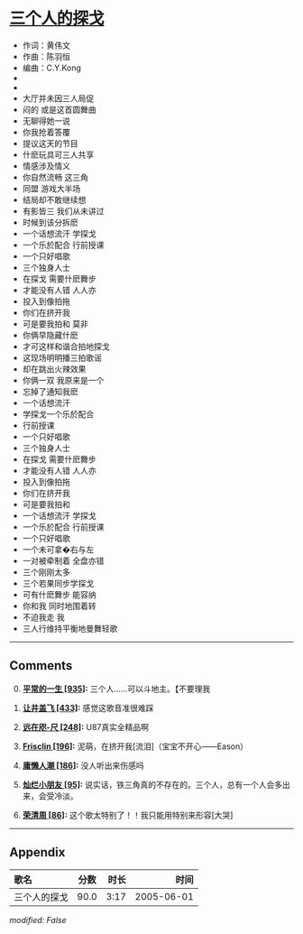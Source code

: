 # [三个人的探戈](https://music.163.com/song?id=66288)

* 作词：黄伟文
* 作曲：陈羽恒
* 编曲：C.Y.Kong
*
*
* 大厅并未因三人局促
* 闷的 或是这首圆舞曲
* 无聊得她一说
* 你我抢着答覆
* 提议这天的节目
* 什麽玩具可三人共享
* 情感涉及情义
* 你自然流畅 这三角
* 同盟 游戏大半场
* 结局却不敢继续想
* 有影皆三 我们从未讲过
* 时候到该分拆麽
* 一个话想流汗 学探戈
* 一个乐於配合 行前授课
* 一个只好唱歌
* 三个独身人士
* 在探戈 需要什麽舞步
* 才能没有人错 人人亦
* 投入到像拍拖
* 你们在挤开我
* 可是要我拍和 莫非
* 你俩早隐藏什麽
* 才可这样和谐合拍地探戈
* 这现场明明播三拍歌谣
* 却在跳出火辣效果
* 你俩一双 我原来是一个
* 忘掉了通知我麽
* 一个话想流汗
* 学探戈一个乐於配合
* 行前授课
* 一个只好唱歌
* 三个独身人士
* 在探戈 需要什麽舞步
* 才能没有人错 人人亦
* 投入到像拍拖
* 你们在挤开我
* 可是要我拍和
* 一个话想流汗 学探戈
* 一个乐於配合 行前授课
* 一个只好唱歌
* 一个未可拿�右与左
* 一对被牵制着 全盘亦错
* 三个刚刚太多
* 三个若果同步学探戈
* 可有什麽舞步 能容纳
* 你和我 同时地围着转
* 不迫我走 我
* 三人行维持平衡地曼舞轻歌


---

## Comments
0. **[平常的一生 \[935\]](https://music.163.com/#/user/home?id=33693730):** 三个人……可以斗地主。【不要理我

1. **[让井盖飞 \[433\]](https://music.163.com/#/user/home?id=20062616):** 感觉这歌音准很难踩

2. **[远在咫-尺 \[248\]](https://music.163.com/#/user/home?id=80356241):** U87真实全精品啊

3. **[Frisclin \[196\]](https://music.163.com/#/user/home?id=64234396):** 泥萌，在挤开我[流泪]（宝宝不开心——Eason）

4. **[庸懒人潮 \[186\]](https://music.163.com/#/user/home?id=62000152):** 没人听出来伤感吗

5. **[灿烂小朋友 \[95\]](https://music.163.com/#/user/home?id=551501952):** 说实话，铁三角真的不存在的。三个人，总有一个人会多出来，会受冷淡。

6. **[荣清周 \[86\]](https://music.163.com/#/user/home?id=269697109):** 这个歌太特别了！！我只能用特别来形容[大哭]



---

## Appendix

|歌名|分数|时长|时间|
|:---|:---:|---:|---:|
|三个人的探戈|90.0|3:17|2005-06-01

*modified: False*